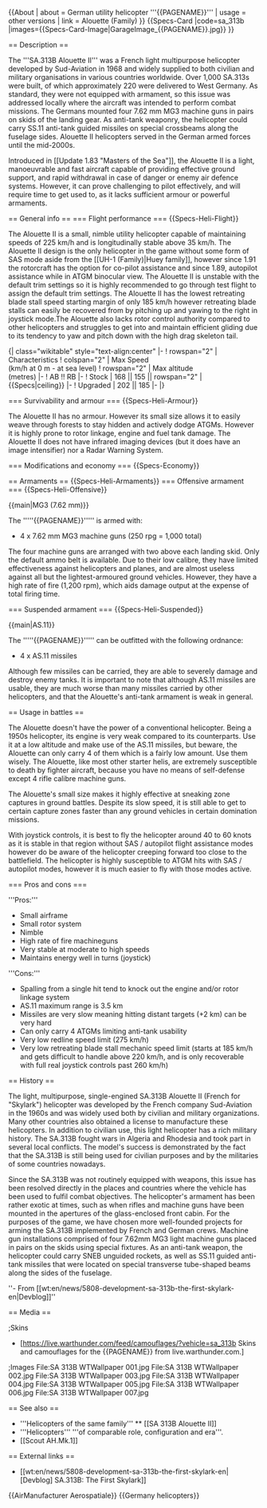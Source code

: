 {{About
| about = German utility helicopter '''{{PAGENAME}}'''
| usage = other versions
| link = Alouette (Family)
}}
{{Specs-Card
|code=sa_313b
|images={{Specs-Card-Image|GarageImage_{{PAGENAME}}.jpg}}
}}

== Description ==
<!-- ''In the description, the first part should be about the history of and the creation and combat usage of the helicopter, as well as its key features. In the second part, tell the reader about the helicopter in the game. Insert a screenshot of the vehicle, so that if the novice player does not remember the vehicle by name, he will immediately understand what kind of vehicle the article is talking about.'' -->
The '''SA.313B Alouette II''' was a French light multipurpose helicopter developed by Sud-Aviation in 1968 and widely supplied to both civilian and military organisations in various countries worldwide. Over 1,000 SA.313s were built, of which approximately 220 were delivered to West Germany. As standard, they were not equipped with armament, so this issue was addressed locally where the aircraft was intended to perform combat missions. The Germans mounted four 7.62 mm MG3 machine guns in pairs on skids of the landing gear. As anti-tank weaponry, the helicopter could carry SS.11 anti-tank guided missiles on special crossbeams along the fuselage sides. Alouette II helicopters served in the German armed forces until the mid-2000s.

Introduced in [[Update 1.83 "Masters of the Sea"]], the Alouette II is a light, manoeuvrable and fast aircraft capable of providing effective ground support, and rapid withdrawal in case of danger or enemy air defence systems. However, it can prove challenging to pilot effectively, and will require time to get used to, as it lacks sufficient armour or powerful armaments.

== General info ==
=== Flight performance ===
{{Specs-Heli-Flight}}
<!-- ''Describe how the helicopter behaves in the air. Speed, manoeuvrability, acceleration and allowable loads - these are the most important characteristics of the vehicle.'' -->

The Alouette II is a small, nimble utility helicopter capable of maintaining speeds of 225 km/h and is longitudinally stable above 35 km/h.<!-- needs more testing, estimate only --> The Alouette II design is the only helicopter in the game without some form of SAS mode aside from the [[UH-1 (Family)|Huey family]],<!-- needs link --> however since 1.91 the rotorcraft has the option for co-pilot assistance and since 1.89, autopilot assistance while in ATGM binocular view. The Alouette II is unstable with the default trim settings so it is highly recommended to go through test flight to assign the default trim settings.<!-- needs tutorial article because tihs is a special case and almost all joystick pilots never get a single ground kill until after maybe 10 deaths due to the difficulty in learning to fly this especially with the default trim settings. --> The Alouette II has the lowest retreating blade stall speed starting margin of only 185 km/h however retreating blade stalls can easily be recovered from by pitching up and yawing to the right in joystick mode.<!-- TODO: insert example video | trim from https://youtu.be/SSY1tbRruZk?t=194 -->The Alouette also lacks rotor control authority compared to other helicopters and struggles to get into and maintain efficient gliding due to its tendency to yaw and pitch down with the high drag skeleton tail.

{| class="wikitable" style="text-align:center"
|-
! rowspan="2" | Characteristics
! colspan="2" | Max Speed<br>(km/h at 0 m - at sea level)
! rowspan="2" | Max altitude<br>(metres)
|-
! AB !! RB
|-
! Stock
| 168 || 155 || rowspan="2" | {{Specs|ceiling}}
|-
! Upgraded
| 202 || 185
|-
|}

=== Survivability and armour ===
{{Specs-Heli-Armour}}
<!-- ''Examine the survivability of the helicopter. Note how vulnerable the structure is and how secure the pilot is, whether the fuel tanks are armoured, etc. Describe the armour, if there is any, and also mention the vulnerability of other critical systems.'' -->

The Alouette II has no armour. However its small size allows it to easily weave through forests to stay hidden and actively dodge ATGMs. However it is highly prone to rotor linkage, engine and fuel tank damage. The Alouette II does not have infrared imaging devices (but it does have an image intensifier) nor a Radar Warning System.<!-- I haven't confirmed if a dead main pilot and an alive co-pilot will allow the vehicle to live. Afaik it counts as a death. -->

=== Modifications and economy ===
{{Specs-Economy}}

== Armaments ==
{{Specs-Heli-Armaments}}
=== Offensive armament ===
{{Specs-Heli-Offensive}}
<!-- ''Describe the offensive armament of the helicopter, if any. Describe how effective the cannons and machine guns are in battle, also what ammunition belts or drums are better to use. If there is no offensive weaponry, delete this subsection.'' -->
{{main|MG3 (7.62 mm)}}

The '''''{{PAGENAME}}''''' is armed with:

* 4 x 7.62 mm MG3 machine guns (250 rpg = 1,000 total)

The four machine guns are arranged with two above each landing skid. Only the default ammo belt is available. Due to their low calibre, they have limited effectiveness against helicopters and planes, and are almost useless against all but the lightest-armoured ground vehicles. However, they have a high rate of fire (1,200 rpm), which aids damage output at the expense of total firing time.

=== Suspended armament ===
{{Specs-Heli-Suspended}}
<!-- ''Describe the helicopter's suspended armament: additional cannons under the winglets, any bombs, and rockets. Since any helicopter is essentially only a platform for suspended weaponry, this section is significant and deserves your special attention. If there is no suspended weaponry remove this subsection.'' -->
{{main|AS.11}}

The '''''{{PAGENAME}}''''' can be outfitted with the following ordnance:

* 4 x AS.11 missiles

Although few missiles can be carried, they are able to severely damage and destroy enemy tanks. It is important to note that although AS.11 missiles are usable, they are much worse than many missiles carried by other helicopters, and that the Alouette's anti-tank armament is weak in general.

== Usage in battles ==
<!-- ''Describe the tactics of playing in a helicopter, the features of using the helicopter in a team and advice on tactics. Refrain from creating a "guide" - do not impose a single point of view, but instead, give the reader food for thought. Examine the most dangerous enemies and give recommendations on fighting them. If necessary, note the specifics of the game in different modes (AB, RB, SB).'' -->
The Alouette doesn't have the power of a conventional helicopter. Being a 1950s helicopter, its engine is very weak compared to its counterparts. Use it at a low altitude and make use of the AS.11 missiles, but beware, the Alouette can only carry 4 of them which is a fairly low amount. Use them wisely. The Alouette, like most other starter helis, are extremely susceptible to death by fighter aircraft, because you have no means of self-defense except 4 rifle calibre machine guns.

The Alouette's small size makes it highly effective at sneaking zone captures in ground battles. Despite its slow speed, it is still able to get to certain capture zones faster than any ground vehicles in certain domination missions.<!-- domination battles link -->

With joystick controls, it is best to fly the helicopter around 40 to 60 knots as it is stable in that region without SAS / autopilot flight assistance modes however do be aware of the helicopter creeping forward too close to the battlefield. The helicopter is highly susceptible to ATGM hits with SAS / autopilot modes, however it is much easier to fly with those modes active.

=== Pros and cons ===
<!-- ''Summarise and briefly evaluate the vehicle in terms of its characteristics and combat effectiveness. Mark its pros and cons in the bulleted list. Try not to use more than 6 points for each of the characteristics. Avoid using categorical definitions such as "bad", "good" and the like - use substitutions with softer forms such as "inadequate" and "effective".'' -->

'''Pros:'''

* Small airframe
* Small rotor system
* Nimble
* High rate of fire machineguns
* Very stable at moderate to high speeds
* Maintains energy well in turns (joystick)

'''Cons:'''

* Spalling from a single hit tend to knock out the engine and/or rotor linkage system
* AS.11 maximum range is 3.5 km
* Missiles are very slow meaning hitting distant targets (+2 km) can be very hard
* Can only carry 4 ATGMs limiting anti-tank usability
* Very low redline speed limit (275 km/h)
* Very low retreating blade stall mechanic speed limit (starts at 185 km/h and gets difficult to handle above 220 km/h, and is only recoverable with full real joystick controls past 260 km/h)

== History ==
<!-- ''Describe the history of the creation and combat usage of the helicopter in more detail than in the introduction. If the historical reference turns out to be too long, take it to a separate article, taking a link to the article about the vehicle and adding a block "/History" (example: <nowiki>https://wiki.warthunder.com/(Vehicle-name)/History</nowiki>) and add a link to it here using the <code>main</code> template. Be sure to reference text and sources by using <code><nowiki><ref></ref></nowiki></code>, as well as adding them at the end of the article with <code><nowiki><references /></nowiki></code>. This section may also include the vehicle's dev blog entry (if applicable) and the in-game encyclopedia description (under <code><nowiki>=== In-game description ===</nowiki></code>, also if applicable).'' -->
The light, multipurpose, single-engined SA.313B Alouette II (French for "Skylark") helicopter was developed by the French company Sud-Aviation in the 1960s and was widely used both by civilian and military organizations. Many other countries also obtained a license to manufacture these helicopters. In addition to civilian use, this light helicopter has a rich military history. The SA.313B fought wars in Algeria and Rhodesia and took part in several local conflicts. The model's success is demonstrated by the fact that the SA.313B is still being used for civilian purposes and by the militaries of some countries nowadays.

Since the SA.313B was not routinely equipped with weapons, this issue has been resolved directly in the places and countries where the vehicle has been used to fulfil combat objectives. The helicopter's armament has been rather exotic at times, such as when rifles and machine guns have been mounted in the apertures of the glass-enclosed front cabin. For the purposes of the game, we have chosen more well-founded projects for arming the SA.313B implemented by French and German crews. Machine gun installations comprised of four 7.62mm MG3 light machine guns placed in pairs on the skids using special fixtures. As an anti-tank weapon, the helicopter could carry SNEB unguided rockets, as well as SS.11 guided anti-tank missiles that were located on special transverse tube-shaped beams along the sides of the fuselage.

''- From [[wt:en/news/5808-development-sa-313b-the-first-skylark-en|Devblog]]''

== Media ==
<!-- ''Excellent additions to the article would be video guides, screenshots from the game, and photos.'' -->

;Skins

* [https://live.warthunder.com/feed/camouflages/?vehicle=sa_313b Skins and camouflages for the {{PAGENAME}} from live.warthunder.com.]

;Images
<gallery mode="packed" heights="150">
File:SA 313B WTWallpaper 001.jpg
File:SA 313B WTWallpaper 002.jpg
File:SA 313B WTWallpaper 003.jpg
File:SA 313B WTWallpaper 004.jpg
File:SA 313B WTWallpaper 005.jpg
File:SA 313B WTWallpaper 006.jpg
File:SA 313B WTWallpaper 007.jpg
</gallery>

== See also ==

* '''Helicopters of the same family'''
** [[SA 313B Alouette II]]
* '''Helicopters''' '''of comparable role, configuration and era'''.
* [[Scout AH.Mk.1]]

== External links ==
<!-- ''Paste links to sources and external resources, such as:''
* ''topic on the official game forum;''
* ''other literature.'' -->

* [[wt:en/news/5808-development-sa-313b-the-first-skylark-en|[Devblog] SA.313B: The First Skylark]]

{{AirManufacturer Aerospatiale}}
{{Germany helicopters}}